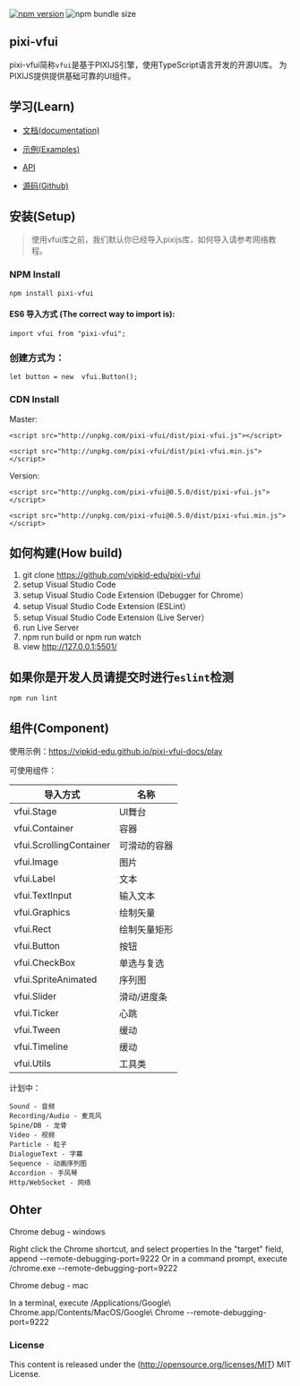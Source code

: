 [![npm version](https://badge.fury.io/js/pixi-vfui.svg)](https://badge.fury.io/js/pixi-vfui)
![npm bundle size](https://img.shields.io/bundlephobia/minzip/pixi-vfui)

## pixi-vfui

pixi-vfui简称`vfui`是基于PIXIJS引擎，使用TypeScript语言开发的开源UI库。 为PIXIJS提供提供基础可靠的UI组件。


## 学习(Learn) 


* [文档(documentation)](https://vipkid-edu.github.io/pixi-vfui-docs/0.5.0/)

* [示例(Examples)](https://vipkid-edu.github.io/pixi-vfui-docs/play)

* [API](https://vipkid-edu.github.io/pixi-vfui-docs/0.5.0/globals.html)

* [源码(Github)](https://github.com/vipkid-edu/pixi-vfui/)


## 安装(Setup) 

>使用vfui库之前，我们默认你已经导入pixijs库，如何导入请参考网络教程。

### NPM Install

    npm install pixi-vfui

#### ES6 导入方式 (The correct way to import is): 

    import vfui from "pixi-vfui";

### 创建方式为：

    let button = new  vfui.Button();

### CDN Install

Master:

    <script src="http://unpkg.com/pixi-vfui/dist/pixi-vfui.js"></script>

    <script src="http://unpkg.com/pixi-vfui/dist/pixi-vfui.min.js"></script>
    
Version:

    <script src="http://unpkg.com/pixi-vfui@0.5.0/dist/pixi-vfui.js"></script>
    
    <script src="http://unpkg.com/pixi-vfui@0.5.0/dist/pixi-vfui.min.js"></script>

## 如何构建(How build)

1. git clone https://github.com/vipkid-edu/pixi-vfui
1. setup Visual Studio Code
1. setup Visual Studio Code Extension (Debugger for Chrome）
1. setup Visual Studio Code Extension (ESLint）
1. setup Visual Studio Code Extension (Live Server）
1. run Live Server
1. npm run build or npm run watch
1. view http://127.0.0.1:5501/


## 如果你是开发人员请提交时进行`eslint`检测

    npm run lint


## 组件(Component)

使用示例：https://vipkid-edu.github.io/pixi-vfui-docs/play

可使用组件：

| 导入方式    |      名称       |
|----------|-------------|
| vfui.Stage |  UI舞台 |
| vfui.Container | 容器 |
| vfui.ScrollingContainer | 可滑动的容器 |
| vfui.Image | 图片 |
| vfui.Label | 文本 |
| vfui.TextInput | 输入文本 |
| vfui.Graphics | 绘制矢量 |
| vfui.Rect | 绘制矢量矩形 |
| vfui.Button | 按钮 |
| vfui.CheckBox | 单选与复选 |
| vfui.SpriteAnimated | 序列图 |
| vfui.Slider | 滑动/进度条 |
| vfui.Ticker | 心跳 |
| vfui.Tween | 缓动 |
| vfui.Timeline | 缓动 |
| vfui.Utils | 工具类 |


计划中：

    Sound - 音频
    Recording/Audio - 麦克风
    Spine/DB - 龙骨
    Video - 视频
    Particle - 粒子
    DialogueText - 字幕
    Sequence - 动画序列图
    Accordion - 手风琴
    Http/WebSocket - 网络

## Ohter

Chrome debug - windows

Right click the Chrome shortcut, and select properties
In the "target" field, append --remote-debugging-port=9222
Or in a command prompt, execute <path to chrome>/chrome.exe --remote-debugging-port=9222

Chrome debug - mac

In a terminal, execute /Applications/Google\ Chrome.app/Contents/MacOS/Google\ Chrome --remote-debugging-port=9222

### License

This content is released under the (http://opensource.org/licenses/MIT) MIT License.
